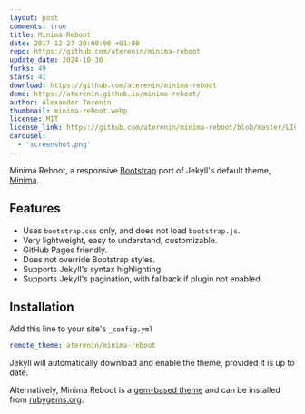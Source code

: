 ```yaml
---
layout: post
comments: true
title: Minima Reboot
date: 2017-12-27 20:00:00 +01:00
repo: https://github.com/aterenin/minima-reboot
update_date: 2024-10-30
forks: 49
stars: 41
download: https://github.com/aterenin/minima-reboot
demo: https://aterenin.github.io/minima-reboot/
author: Alexander Terenin
thumbnail: minima-reboot.webp
license: MIT
license_link: https://github.com/aterenin/minima-reboot/blob/master/LICENSE.txt
carousel:
  - 'screenshot.png'
---
```


Minima Reboot, a responsive [Bootstrap](https://getbootstrap.com) port of Jekyll's default theme, [Minima](https://github.com/jekyll/minima).

## Features

* Uses `bootstrap.css` only, and does not load `bootstrap.js`.
* Very lightweight, easy to understand, customizable.
* GitHub Pages friendly.
* Does not override Bootstrap styles.
* Supports Jekyll's syntax highlighting.
* Supports Jekyll's pagination, with fallback if plugin not enabled.

## Installation

Add this line to your site's `_config.yml`

```yaml
remote_theme: aterenin/minima-reboot
```

Jekyll will automatically download and enable the theme, provided it is up to date.

Alternatively, Minima Reboot is a [gem-based theme](https://jekyllrb.com/docs/themes/) and can be installed from [rubygems.org](https://rubygems.org/gems/minima-reboot).
